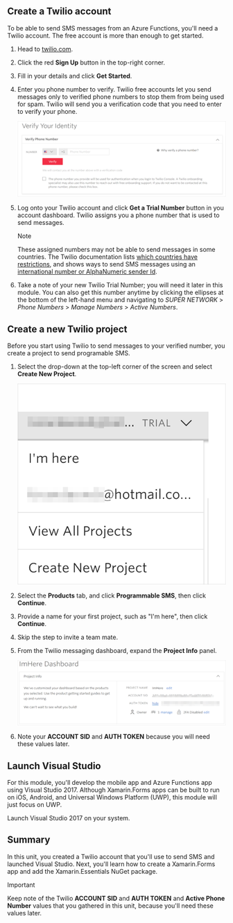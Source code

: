 ## Create a Twilio account

To be able to send SMS messages from an Azure Functions, you'll need a Twilio account. The free account is more than enough to get started.

1. Head to [twilio.com](https://www.twilio.com?azure-portal=true).

1. Click the red **Sign Up** button in the top-right corner.

1. Fill in your details and click **Get Started**.

1. Enter you phone number to verify. Twilio free accounts let you send messages only to verified phone numbers to stop them from being used for spam. Twilio will send you a verification code that you need to enter to verify your phone.

    ![Screenshot of phone verification step in Twilio sign up](../media/twilio-verify-phone.png)
1. Log onto your Twilio account and click **Get a Trial Number** button in you account dashboard. Twilio assigns you a phone number that is used to send messages.

    > [!NOTE]
    > These assigned numbers may not be able to send messages in some countries. The Twilio documentation lists [which countries have restrictions](https://support.twilio.com/hc/articles/223183068-Twilio-international-phone-number-availability-and-their-capabilities?azure-portal=true), and shows ways to send SMS messages using an [international number or AlphaNumeric sender Id](https://support.twilio.com/hc/articles/226690868-Using-Twilio-when-SMS-numbers-are-unavailable-in-your-country?azure-portal=true).

1. Take a note of your new Twilio Trial Number; you will need it later in this module. You can also get this number anytime by clicking the ellipses at the bottom of the left-hand menu and navigating to _SUPER NETWORK_ > _Phone Numbers_ > _Manage Numbers_ > _Active Numbers_.

## Create a new Twilio project

Before you start using Twilio to send messages to your verified number, you create a project to send programable SMS.

1. Select the drop-down at the top-left corner of the screen and select **Create New Project**.

    ![Create new project](../media/twilio-new-project.png)

1. Select the **Products** tab, and click **Programmable SMS**, then click **Continue**.

1. Provide a name for your first project, such as "I'm here", then click **Continue**.

1. Skip the step to invite a team mate.

1. From the Twilio messaging dashboard, expand the **Project Info** panel.

    ![Screenshot of the expanded Project Info panel](../media/project-info.png)

1. Note your **ACCOUNT SID** and **AUTH TOKEN** because you will need these values later.

## Launch Visual Studio

For this module, you'll develop the mobile app and Azure Functions app using Visual Studio 2017. Although Xamarin.Forms apps can be built to run on iOS, Android, and Universal Windows Platform (UWP), this module will just focus on UWP.

Launch Visual Studio 2017 on your system.

## Summary

In this unit, you created a Twilio account that you'll use to send SMS and launched Visual Studio. Next, you'll learn how to create a Xamarin.Forms app and add the Xamarin.Essentials NuGet package.

> [!IMPORTANT]
> Keep note of the Twilio  **ACCOUNT SID** and **AUTH TOKEN** and **Active Phone Number** values that you gathered in this unit, because you'll need these values later.
